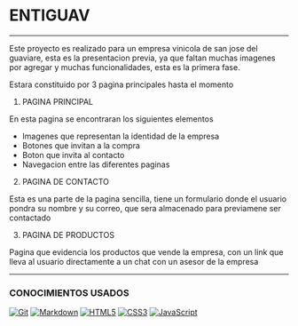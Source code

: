 # ENTIGUAV
---
Este proyecto es realizado para un empresa vinicola de san jose del guaviare, esta es la presentacion previa,  ya que faltan muchas imagenes por agregar y muchas funcionalidades, esta es la primera fase.

Estara constituido por 3 pagina principales hasta el momento

1. PAGINA PRINCIPAL

En esta pagina se encontraran los siguientes elementos
- Imagenes que representan la identidad de la empresa
- Botones que invitan a la compra
- Boton que invita al contacto
- Navegacion entre las diferentes paginas


2. PAGINA DE CONTACTO

Esta es una parte de la pagina sencilla, tiene un formulario donde el usuario pondra su nombre y su correo, que sera almacenado para previamene ser contactado

3. PAGINA DE PRODUCTOS

Pagina que evidencia los productos que vende la empresa, con un link que lleva al usuario directamente a un chat con un asesor de la empresa

---
### CONOCIMIENTOS USADOS

[![Git](https://img.shields.io/badge/git-%23F05033.svg?style=for-the-badge&logo=git&logoColor=white)](https://github.com/ctivaaa)
 [![Markdown](https://img.shields.io/badge/markdown-%23000000.svg?style=for-the-badge&logo=markdown&logoColor=white)](#)
[![HTML5](https://img.shields.io/badge/html5-%23E34F26.svg?style=for-the-badge&logo=html5&logoColor=white)](#)
[![CSS3](https://img.shields.io/badge/css3-%231572B6.svg?style=for-the-badge&logo=css3&logoColor=white)](#)
[![JavaScript](https://img.shields.io/badge/javascript-%23323330.svg?style=for-the-badge&logo=javascript&logoColor=%23F7DF1E)](#)
